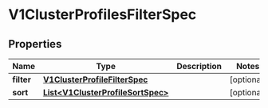 # V1ClusterProfilesFilterSpec

## Properties
Name | Type | Description | Notes
------------ | ------------- | ------------- | -------------
**filter** | [**V1ClusterProfileFilterSpec**](V1ClusterProfileFilterSpec.md) |  |  [optional]
**sort** | [**List&lt;V1ClusterProfileSortSpec&gt;**](V1ClusterProfileSortSpec.md) |  |  [optional]
